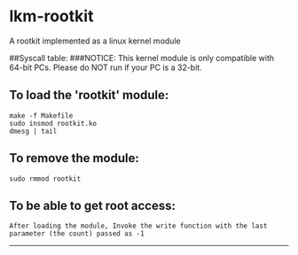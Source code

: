 # lkm-rootkit
A rootkit implemented as a linux kernel module

##Syscall table:
###NOTICE:
This kernel module is only compatible with 64-bit PCs.
Please do NOT run if your PC is a 32-bit.



To load the 'rootkit' module:
--------------------------------
    make -f Makefile
    sudo insmod rootkit.ko
    dmesg | tail



To remove the module:
---------------------
    sudo rmmod rootkit

To be able to get root access:
------------------------------
	After loading the module, Invoke the write function with the last 
	parameter (the count) passed as -1

-----------------------------------------------------------------------------
